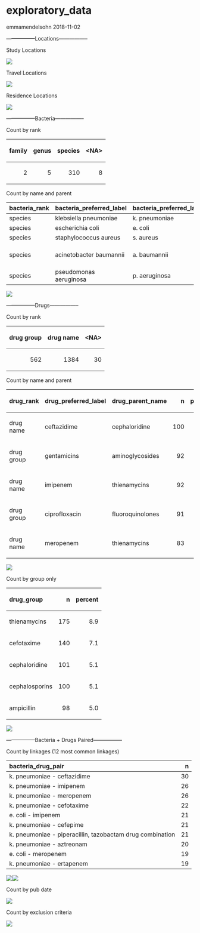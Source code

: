 exploratory\_data
================
emmamendelsohn
2018-11-02

—————–Locations—————–

Study Locations

![](data_summary_files/figure-gfm/locations2-1.png)<!-- -->

Travel Locations

![](data_summary_files/figure-gfm/locations3-1.png)<!-- -->

Residence Locations

![](data_summary_files/figure-gfm/locations4-1.png)<!-- -->

—————–Bacteria—————–

Count by rank

<table>

<thead>

<tr>

<th style="text-align:right;">

family

</th>

<th style="text-align:right;">

genus

</th>

<th style="text-align:right;">

species

</th>

<th style="text-align:right;">

\<NA\>

</th>

</tr>

</thead>

<tbody>

<tr>

<td style="text-align:right;">

2

</td>

<td style="text-align:right;">

5

</td>

<td style="text-align:right;">

310

</td>

<td style="text-align:right;">

8

</td>

</tr>

</tbody>

</table>

Count by name and
parent

| bacteria\_rank | bacteria\_preferred\_label | bacteria\_preferred\_label\_abbr | bacteria\_parent\_rank | bacteria\_parent\_name                        |  n | percent |
| :------------- | :------------------------- | :------------------------------- | :--------------------- | :-------------------------------------------- | -: | ------: |
| species        | klebsiella pneumoniae      | k. pneumoniae                    | genus                  | klebsiella                                    | 52 |    16.0 |
| species        | escherichia coli           | e. coli                          | genus                  | escherichia                                   | 28 |     8.6 |
| species        | staphylococcus aureus      | s. aureus                        | genus                  | staphylococcus                                | 23 |     7.1 |
| species        | acinetobacter baumannii    | a. baumannii                     | species group          | acinetobacter calcoaceticus/baumannii complex | 14 |     4.3 |
| species        | pseudomonas aeruginosa     | p. aeruginosa                    | species group          | pseudomonas aeruginosa group                  | 14 |     4.3 |

![](data_summary_files/figure-gfm/bacteria3-1.png)<!-- -->

—————–Drugs—————–

Count by rank

<table>

<thead>

<tr>

<th style="text-align:right;">

drug group

</th>

<th style="text-align:right;">

drug name

</th>

<th style="text-align:right;">

\<NA\>

</th>

</tr>

</thead>

<tbody>

<tr>

<td style="text-align:right;">

562

</td>

<td style="text-align:right;">

1384

</td>

<td style="text-align:right;">

30

</td>

</tr>

</tbody>

</table>

Count by name and parent

<table>

<thead>

<tr>

<th style="text-align:left;">

drug\_rank

</th>

<th style="text-align:left;">

drug\_preferred\_label

</th>

<th style="text-align:left;">

drug\_parent\_name

</th>

<th style="text-align:right;">

n

</th>

<th style="text-align:right;">

percent

</th>

</tr>

</thead>

<tbody>

<tr>

<td style="text-align:left;">

drug name

</td>

<td style="text-align:left;">

ceftazidime

</td>

<td style="text-align:left;">

cephaloridine

</td>

<td style="text-align:right;">

100

</td>

<td style="text-align:right;">

5.1

</td>

</tr>

<tr>

<td style="text-align:left;">

drug group

</td>

<td style="text-align:left;">

gentamicins

</td>

<td style="text-align:left;">

aminoglycosides

</td>

<td style="text-align:right;">

92

</td>

<td style="text-align:right;">

4.7

</td>

</tr>

<tr>

<td style="text-align:left;">

drug name

</td>

<td style="text-align:left;">

imipenem

</td>

<td style="text-align:left;">

thienamycins

</td>

<td style="text-align:right;">

92

</td>

<td style="text-align:right;">

4.7

</td>

</tr>

<tr>

<td style="text-align:left;">

drug group

</td>

<td style="text-align:left;">

ciprofloxacin

</td>

<td style="text-align:left;">

fluoroquinolones

</td>

<td style="text-align:right;">

91

</td>

<td style="text-align:right;">

4.6

</td>

</tr>

<tr>

<td style="text-align:left;">

drug name

</td>

<td style="text-align:left;">

meropenem

</td>

<td style="text-align:left;">

thienamycins

</td>

<td style="text-align:right;">

83

</td>

<td style="text-align:right;">

4.2

</td>

</tr>

</tbody>

</table>

![](data_summary_files/figure-gfm/drugs2-1.png)<!-- -->

Count by group only

<table>

<thead>

<tr>

<th style="text-align:left;">

drug\_group

</th>

<th style="text-align:right;">

n

</th>

<th style="text-align:right;">

percent

</th>

</tr>

</thead>

<tbody>

<tr>

<td style="text-align:left;">

thienamycins

</td>

<td style="text-align:right;">

175

</td>

<td style="text-align:right;">

8.9

</td>

</tr>

<tr>

<td style="text-align:left;">

cefotaxime

</td>

<td style="text-align:right;">

140

</td>

<td style="text-align:right;">

7.1

</td>

</tr>

<tr>

<td style="text-align:left;">

cephaloridine

</td>

<td style="text-align:right;">

101

</td>

<td style="text-align:right;">

5.1

</td>

</tr>

<tr>

<td style="text-align:left;">

cephalosporins

</td>

<td style="text-align:right;">

100

</td>

<td style="text-align:right;">

5.1

</td>

</tr>

<tr>

<td style="text-align:left;">

ampicillin

</td>

<td style="text-align:right;">

98

</td>

<td style="text-align:right;">

5.0

</td>

</tr>

</tbody>

</table>

![](data_summary_files/figure-gfm/drugs3-1.png)<!-- -->

—————–Bacteria + Drugs Paired—————–

Count by linkages (12 most common linkages)

| bacteria\_drug\_pair                                      |  n |
| :-------------------------------------------------------- | -: |
| k. pneumoniae - ceftazidime                               | 30 |
| k. pneumoniae - imipenem                                  | 26 |
| k. pneumoniae - meropenem                                 | 26 |
| k. pneumoniae - cefotaxime                                | 22 |
| e. coli - imipenem                                        | 21 |
| k. pneumoniae - cefepime                                  | 21 |
| k. pneumoniae - piperacillin, tazobactam drug combination | 21 |
| k. pneumoniae - aztreonam                                 | 20 |
| e. coli - meropenem                                       | 19 |
| k. pneumoniae - ertapenem                                 | 19 |

![](data_summary_files/figure-gfm/bacteria_drugs2-1.png)<!-- -->![](data_summary_files/figure-gfm/bacteria_drugs2-2.png)<!-- -->

Count by pub date

![](data_summary_files/figure-gfm/pub_date-1.png)<!-- -->

Count by exclusion criteria

![](data_summary_files/figure-gfm/exclusion-1.png)<!-- -->
